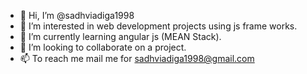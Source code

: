 - 👋 Hi, I’m @sadhviadiga1998
- 👀 I’m interested in web development projects using js frame works.
- 🌱 I’m currently learning angular js (MEAN Stack).
- 💞️ I’m looking to collaborate on a project.
- 📫 To reach me mail me for sadhviadiga1998@gmail.com

<!---
sadhviadiga1998/sadhviadiga1998 is a ✨ special ✨ repository because its `README.md` (this file) appears on your GitHub profile.
You can click the Preview link to take a look at your changes.
--->
